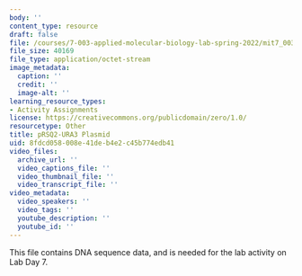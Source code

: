 ```yaml
---
body: ''
content_type: resource
draft: false
file: /courses/7-003-applied-molecular-biology-lab-spring-2022/mit7_003_s22_day07_prsq2-ura3.dna
file_size: 40169
file_type: application/octet-stream
image_metadata:
  caption: ''
  credit: ''
  image-alt: ''
learning_resource_types:
- Activity Assignments
license: https://creativecommons.org/publicdomain/zero/1.0/
resourcetype: Other
title: pRSQ2-URA3 Plasmid
uid: 8fdcd058-008e-41de-b4e2-c45b774edb41
video_files:
  archive_url: ''
  video_captions_file: ''
  video_thumbnail_file: ''
  video_transcript_file: ''
video_metadata:
  video_speakers: ''
  video_tags: ''
  youtube_description: ''
  youtube_id: ''
---
```

This file contains DNA sequence data, and is needed for the lab activity on Lab Day 7.